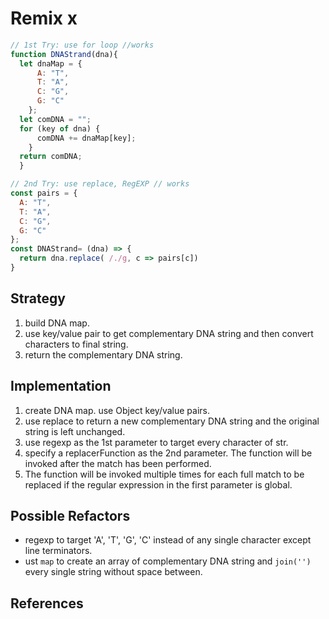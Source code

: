 # Remix x

<!--
  which solutions inspired your solution?
  what did you take from each one?
-->

```js
// 1st Try: use for loop //works
function DNAStrand(dna){
  let dnaMap = {
      A: "T",
      T: "A",
      C: "G",
      G: "C"
    };
  let comDNA = "";
  for (key of dna) {
      comDNA += dnaMap[key];
    }
  return comDNA;
  }
```

```js
// 2nd Try: use replace, RegEXP // works
const pairs = {
  A: "T",
  T: "A",
  C: "G",
  G: "C"
};
const DNAStrand= (dna) => {
  return dna.replace( /./g, c => pairs[c])
}
```

## Strategy
1) build DNA map.
2) use key/value pair to get complementary DNA string and then convert characters to final string.
3) return the complementary DNA string.
## Implementation
1) create DNA map. use Object key/value pairs.
2) use replace to return a new complementary DNA string and the original string is left unchanged.
3) use regexp as the 1st parameter to target every character of str.
4) specify a replacerFunction as the 2nd parameter. The function will be invoked after the match has been performed. 
5) The function will be invoked multiple times for each full match to be replaced if the regular expression in the first parameter is global.

## Possible Refactors

- regexp to target 'A', 'T', 'G', 'C' instead of any single character except line terminators.
- ust `map` to create an array of complementary DNA string and `join('')` every single string without space between.

## References
